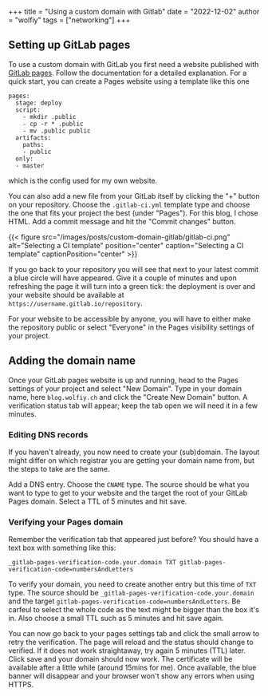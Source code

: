 +++
title = "Using a custom domain with Gitlab"
date = "2022-12-02"
author = "wolfiy"
tags = ["networking"]
+++

## Setting up GitLab pages
To use a custom domain with GitLab you first need a website published with [GitLab pages](https://docs.gitlab.com/ee/user/project/pages/). 
Follow the documentation for a detailed explanation. For a quick start, you can create a Pages website using a template like this one

    pages:
      stage: deploy
      script:
        - mkdir .public
        - cp -r * .public
        - mv .public public
      artifacts:
        paths:
        - public
      only:
      - master

which is the config used for my own website. 

You can also add a new file from your GitLab itself by clicking the "+" button on your repository. Choose the `.gitlab-ci.yml` template type and choose the one
that fits your project the best (under "Pages"). For this blog, I chose HTML. Add a commit message and hit the "Commit changes" button. 

{{< figure src="/images/posts/custom-domain-gitlab/gitlab-ci.png" alt="Selecting a CI template" position="center" caption="Selecting a CI template" captionPosition="center" >}}

If you go back to your repository you will see that next to your latest commit a blue circle will have appeared. Give it a couple of minutes and upon refreshing the page it will turn into
a green tick: the deployment is over and your website should be available at `https://username.gitlab.io/repository`.

For your website to be accessible by anyone, you will have to either make the repository public or select "Everyone" in the Pages visibility settings of your 
project.

## Adding the domain name
Once your GitLab pages website is up and running, head to the Pages settings of your project and select "New Domain". Type in your domain name, here 
`blog.wolfiy.ch` and click the "Create New Domain" button. A verification status tab will appear; keep the tab open we will need it in a few minutes.

### Editing DNS records
If you haven't already, you now need to create your (sub)domain. The layout might differ on which registrar you are getting your domain name from, but the steps
to take are the same.

Add a DNS entry. Choose the `CNAME` type. The source should be what you want to type to get to your website and the target the root of your GitLab Pages domain.
Select a TTL of 5 minutes and hit save.

### Verifying your Pages domain
Remember the verification tab that appeared just before? You should have a text box with something like this:

    _gitlab-pages-verification-code.your.domain TXT gitlab-pages-verification-code=numbersAndLetters

To verify your domain, you need to create another entry but this time of `TXT` type. The source should be `_gitlab-pages-verification-code.your.domain` and the target 
`gitlab-pages-verification-code=numbersAndLetters`. Be carfeul to select the whole code as the text might be bigger than the box it's in. Also choose a small TTL such
as 5 minutes and hit save again. 

You can now go back to your pages settings tab and click the small arrow to retry the verification. The page will reload and the status
should change to verified. If it does not work straightaway, try again 5 minutes (TTL) later. Click save and your domain should now work. The certificate will 
be available after a little while (around 15mins for me). Once available, the blue banner will disappear and your browser won't show any errors when using HTTPS.